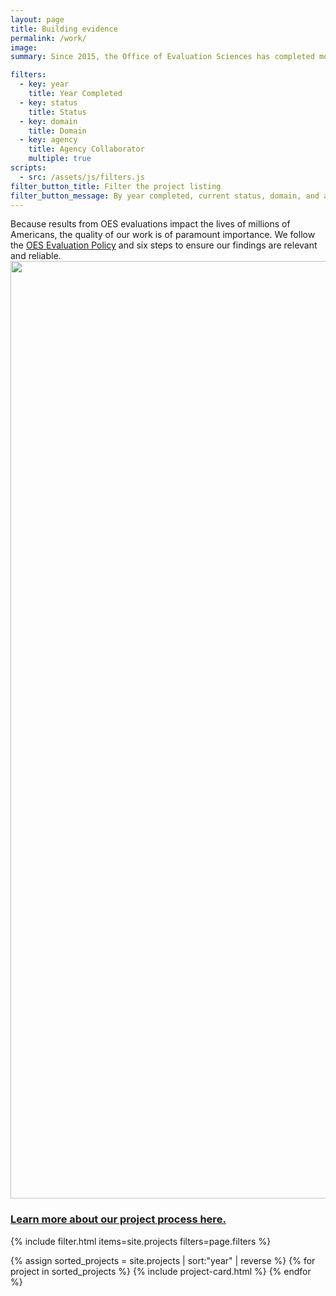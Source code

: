 ```yaml
---
layout: page
title: Building evidence
permalink: /work/
image:
summary: Since 2015, the Office of Evaluation Sciences has completed more than 70 evaluations with more than a dozen agencies. 

filters:
  - key: year
    title: Year Completed
  - key: status
    title: Status
  - key: domain
    title: Domain
  - key: agency
    title: Agency Collaborator
    multiple: true
scripts:
  - src: /assets/js/filters.js
filter_button_title: Filter the project listing
filter_button_message: By year completed, current status, domain, and agency collaborator
---
```


<p>Because results from OES evaluations impact the lives of millions of Americans, the quality of our work is of paramount importance. We follow the <a href="{{ '/assets/files/evaluationpolicy.pdf' | prepend: site.baseurl }}">OES Evaluation Policy</a> and six steps to ensure our findings are relevant and reliable. 
  <br> <img src="{{ '/assets/img/oes-process-line.png' | prepend: site.baseurl }}" width="1500"><br>
  <h3><a href="{{ '/projectprocess' | prepend: site.baseurl }}">Learn more about our project process here.</a></h3>
</p>

{% include filter.html items=site.projects filters=page.filters %}
<div class="margin-top-4">
  <div class="grid-row grid-gap">
    {% assign sorted_projects = site.projects | sort:"year" | reverse %}
    {% for project in sorted_projects %}
      {% include project-card.html %}
    {% endfor %}
  </div>
</div>
